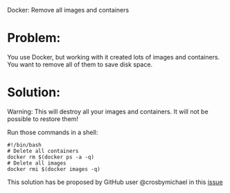 Docker: Remove all images and containers

# Problem:

You use Docker, but working with it created lots of images and containers. You want to remove all of them to save disk space.

# Solution:

Warning: This will destroy all your images and containers. It will not be possible to restore them!

Run those commands in a shell:
```
#!/bin/bash
# Delete all containers
docker rm $(docker ps -a -q)
# Delete all images
docker rmi $(docker images -q)
```
This solution has be proposed by GitHub user @crosbymichael in this [issue](https://github.com/moby/moby/issues/928#issuecomment-23538307)